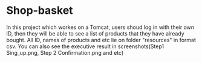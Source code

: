 # Shop-basket
In this project which workes on a Tomcat, users shoud log in with their own ID, then they will be able to see a list of products that they have already bought.
All ID, names of products and etc lie on folder "resources" in format csv.
You can also see the executive result in screenshots(Step1 Sing_up.png, Step 2 Confirmation.png and etc)
